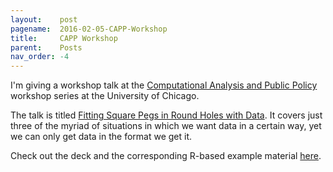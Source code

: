 ```yaml
---
layout:    post
pagename:  2016-02-05-CAPP-Workshop
title:     CAPP Workshop
parent:    Posts
nav_order: -4
---
```




I'm giving a workshop talk at the [Computational Analysis and Public Policy](https://capp.sites.uchicago.edu/) workshop series at the University of Chicago.

The talk is titled [Fitting Square Pegs in Round Holes with Data](http://harris.uchicago.edu/event/paul-raff-analysis-and-experimentation-microsoft-capp-workshop). It covers just three of the myriad of situations in which we want data in a certain way, yet we can only get data in the format we get it.

Check out the deck and the corresponding R-based example material [here](https://github.com/paulraff/2016CAPP).
